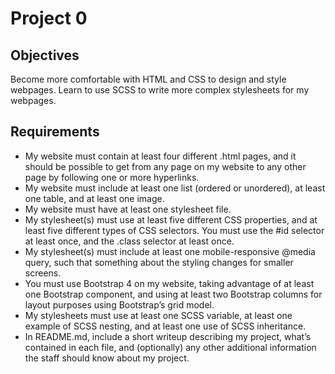 # Project 0

## Objectives

Become more comfortable with HTML and CSS to design and style webpages.
Learn to use SCSS to write more complex stylesheets for my webpages.

## Requirements 

* My website must contain at least four different .html pages, and it should be possible to get from any page on my website to any other page by following one or more hyperlinks.
* My website must include at least one list (ordered or unordered), at least one table, and at least one image.
* My website must have at least one stylesheet file.
* My stylesheet(s) must use at least five different CSS properties, and at least five different types of CSS selectors. You must use the #id selector at least once, and the .class selector at least once.
* My stylesheet(s) must include at least one mobile-responsive @media query, such that something about the styling changes for smaller screens.
* You must use Bootstrap 4 on my website, taking advantage of at least one Bootstrap component, and using at least two Bootstrap columns for layout purposes using Bootstrap’s grid model.
* My stylesheets must use at least one SCSS variable, at least one example of SCSS nesting, and at least one use of SCSS inheritance.
* In README.md, include a short writeup describing my project, what’s contained in each file, and (optionally) any other additional information the staff should know about my project.



